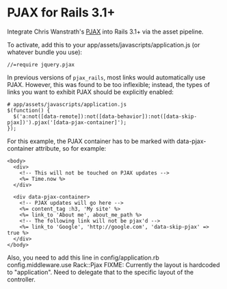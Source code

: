 PJAX for Rails 3.1+
===================

Integrate Chris Wanstrath's [PJAX](https://github.com/defunkt/jquery-pjax) into Rails 3.1+ via the asset pipeline.

To activate, add this to your app/assets/javascripts/application.js (or whatever bundle you use):

    //=require jquery.pjax

In previous versions of `pjax_rails`, most links would automatically use PJAX.
However, this was found to be too inflexible; instead, the types of links you
want to exhibit PJAX should be explicitly enabled:

    # app/assets/javascripts/application.js
    $(function() {
      $('a:not([data-remote]):not([data-behavior]):not([data-skip-pjax])').pjax('[data-pjax-container]');
    });

For this example, the PJAX container has to be marked with data-pjax-container
attribute, so for example:

    <body>
      <div>
        <!-- This will not be touched on PJAX updates -->
        <%= Time.now %>
      </div>

      <div data-pjax-container>
        <!-- PJAX updates will go here -->
        <%= content_tag :h3, 'My site' %>
        <%= link_to 'About me', about_me_path %>
        <!-- The following link will not be pjax'd -->
        <%= link_to 'Google', 'http://google.com', 'data-skip-pjax' => true %>
      </div>
    </body>

Also, you need to add this line in config/application.rb
    config.middleware.use Rack::Pjax
FIXME: Currently the layout is hardcoded to "application". Need to delegate that to the specific layout of the controller.
